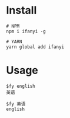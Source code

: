 # Install

```
# NPM
npm i ifanyi -g

# YARN
yarn global add ifanyi
```

# Usage

```
$fy english
英语

$fy 英语
english
```
